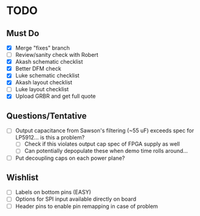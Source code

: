 # TODO

## Must Do
* [x] Merge "fixes" branch
* [ ] Review/sanity check with Robert
* [x] Akash schematic checklist
* [x] Better DFM check
* [x] Luke schematic checklist
* [x] Akash layout checklist
* [ ] Luke layout checklist
* [x] Upload GRBR and get full quote

## Questions/Tentative

* [ ] Output capacitance from Sawson's filtering (~55 uF) exceeds spec for LP5912... is this a problem?
  * [ ] Check if this violates output cap spec of FPGA supply as well
  * [ ] Can potentially depopulate these when demo time rolls around...
* [ ] Put decoupling caps on each power plane?

## Wishlist

* [ ] Labels on bottom pins (EASY)
* [ ] Options for SPI input available directly on board
* [ ] Header pins to enable pin remapping in case of problem
